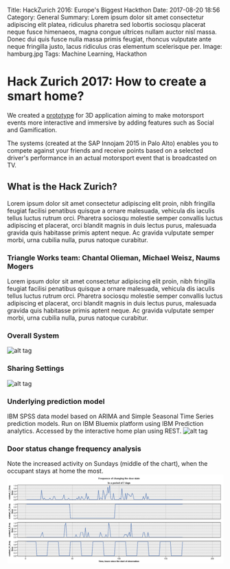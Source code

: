 Title: HackZurich 2016: Europe's Biggest Hackthon
Date: 2017-08-20 18:56
Category: General
Summary: Lorem ipsum dolor sit amet consectetur adipiscing elit platea, ridiculus pharetra sed lobortis sociosqu placerat neque fusce himenaeos, magna congue ultrices nullam auctor nisl massa. Donec dui quis fusce nulla massa primis feugiat, rhoncus vulputate ante neque fringilla justo, lacus ridiculus cras elementum scelerisque per.
Image: hamburg.jpg
Tags: Machine Learning, Hackathon


# Hack Zurich 2017: How to create a smart home? 
We created a [prototype]('#') for 3D application aiming to make motorsport events more interactive and immersive by adding features such as Social and Gamification.

The systems (created at the SAP Innojam 2015 in Palo Alto) enables you to compete against your friends and receive points based on a selected driver's performance in an actual motorsport event that is broadcasted on TV.

## What is the Hack Zurich? 
Lorem ipsum dolor sit amet consectetur adipiscing elit proin, nibh fringilla feugiat facilisi penatibus quisque a ornare malesuada, vehicula dis iaculis tellus luctus rutrum orci. Pharetra sociosqu molestie semper convallis luctus adipiscing et placerat, orci blandit magnis in duis lectus purus, malesuada gravida quis habitasse primis aptent neque. Ac gravida vulputate semper morbi, urna cubilia nulla, purus natoque curabitur.

### Triangle Works team: Chantal Olieman, Michael Weisz, Naums Mogers
Lorem ipsum dolor sit amet consectetur adipiscing elit proin, nibh fringilla feugiat facilisi penatibus quisque a ornare malesuada, vehicula dis iaculis tellus luctus rutrum orci. Pharetra sociosqu molestie semper convallis luctus adipiscing et placerat, orci blandit magnis in duis lectus purus, malesuada gravida quis habitasse primis aptent neque. Ac gravida vulputate semper morbi, urna cubilia nulla, purus natoque curabitur.

### Overall System
![alt tag](http://old.michael-weisz.de/bak/hackzurich/overall.png)


### Sharing Settings
![alt tag](http://old.michael-weisz.de/bak/hackzurich/sharing.png)



### Underlying prediction model 
IBM SPSS data model based on ARIMA and Simple Seasonal Time Series prediction models.
Run on IBM Bluemix platform using IBM Prediction analytics. Accessed by the interactive home plan using REST.
![alt tag](http://old.michael-weisz.de/bak/hackzurich/model.png)



### Door status change frequency analysis
Note the increased activity on Sundays (middle of the chart), when the occupant stays at home the most.
![alt tag](https://raw.githubusercontent.com/mweisz/hack-zurich-smart-home/master/door_frequency_analysis.PNG)
